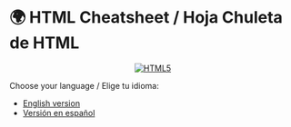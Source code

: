 # 🌍 HTML Cheatsheet / Hoja Chuleta de HTML

<p align="center">
  <a href="https://html.spec.whatwg.org/">
    <img src="https://img.shields.io/badge/HTML5-E34F26?logo=html5&logoColor=white" alt="HTML5" />
  </a>
</p>

Choose your language / Elige tu idioma:
- [English version](HTML-CHEATSHEET.en.md)
- [Versión en español](HTML-CHEATSHEET.es.md)